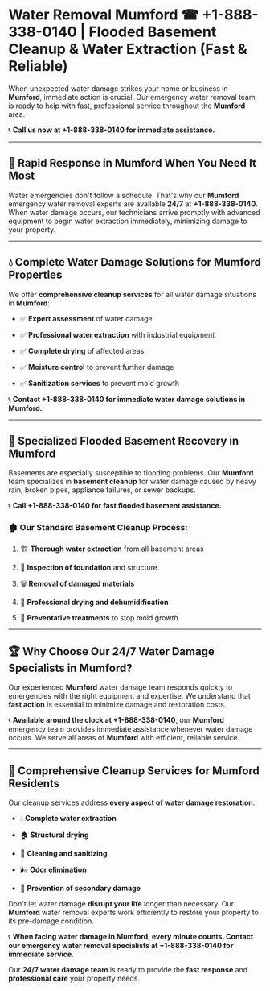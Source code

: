 # Water Removal Mumford ☎ +1-888-338-0140 | Flooded Basement Cleanup & Water Extraction (Fast & Reliable)

When unexpected water damage strikes your home or business in **Mumford**, immediate action is crucial. Our emergency water removal team is ready to help with fast, professional service throughout the **Mumford** area. 

📞 **Call us now at +1-888-338-0140 for immediate assistance.**
---
## 🚀 Rapid Response in Mumford When You Need It Most
Water emergencies don't follow a schedule. That's why our **Mumford** emergency water removal experts are available **24/7** at **+1-888-338-0140**. When water damage occurs, our technicians arrive promptly with advanced equipment to begin water extraction immediately, minimizing damage to your property.
---
## 💧 Complete Water Damage Solutions for Mumford Properties
We offer **comprehensive cleanup services** for all water damage situations in **Mumford**:
- ✅ **Expert assessment** of water damage  
- ✅ **Professional water extraction** with industrial equipment  
- ✅ **Complete drying** of affected areas  
- ✅ **Moisture control** to prevent further damage  
- ✅ **Sanitization services** to prevent mold growth  
📞 **Contact +1-888-338-0140 for immediate water damage solutions in Mumford.**
---
## 🌊 Specialized Flooded Basement Recovery in Mumford
Basements are especially susceptible to flooding problems. Our **Mumford** team specializes in **basement cleanup** for water damage caused by heavy rain, broken pipes, appliance failures, or sewer backups. 
📞 **Call +1-888-338-0140 for fast flooded basement assistance.**
### 🏚️ Our Standard Basement Cleanup Process:
1. 🏗️ **Thorough water extraction** from all basement areas  
2. 🔎 **Inspection of foundation** and structure  
3. 🗑️ **Removal of damaged materials**  
4. 💨 **Professional drying and dehumidification**  
5. 🚫 **Preventative treatments** to stop mold growth  
---
## 🏆 Why Choose Our 24/7 Water Damage Specialists in Mumford?
Our experienced **Mumford** water damage team responds quickly to emergencies with the right equipment and expertise. We understand that **fast action** is essential to minimize damage and restoration costs.
📞 **Available around the clock at +1-888-338-0140**, our **Mumford** emergency team provides immediate assistance whenever water damage occurs. We serve all areas of **Mumford** with efficient, reliable service.
---
## 🧹 Comprehensive Cleanup Services for Mumford Residents
Our cleanup services address **every aspect of water damage restoration**:
- 💧 **Complete water extraction**  
- 🏠 **Structural drying**  
- 🧼 **Cleaning and sanitizing**  
- 🌬️ **Odor elimination**  
- 🚫 **Prevention of secondary damage**  
Don't let water damage **disrupt your life** longer than necessary. Our **Mumford** water removal experts work efficiently to restore your property to its pre-damage condition.
📞 **When facing water damage in Mumford, every minute counts. Contact our emergency water removal specialists at +1-888-338-0140 for immediate service.**
Our **24/7 water damage team** is ready to provide the **fast response** and **professional care** your property needs.
